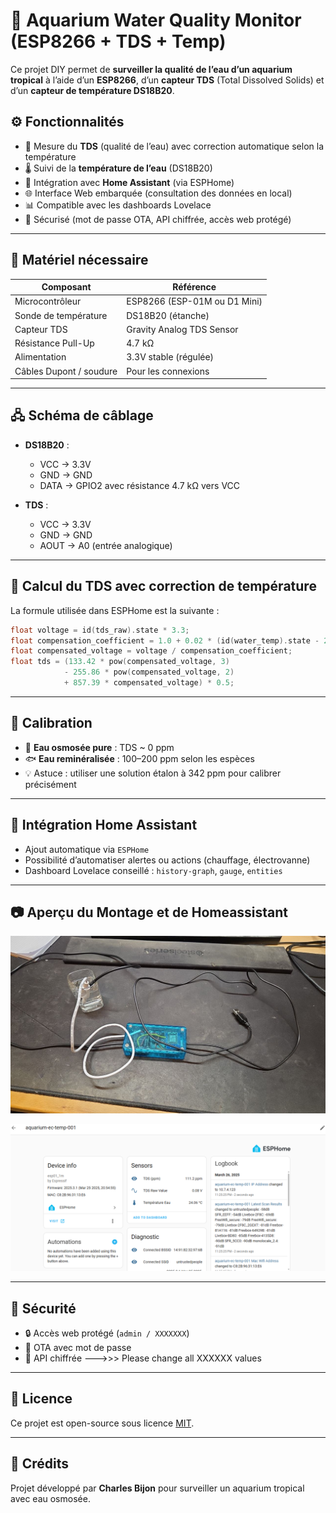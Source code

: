 # 🐠 Aquarium Water Quality Monitor (ESP8266 + TDS + Temp)

Ce projet DIY permet de **surveiller la qualité de l’eau d’un aquarium tropical** à l’aide d’un **ESP8266**, d’un **capteur TDS** (Total Dissolved Solids) et d’un **capteur de température DS18B20**.


## ⚙️ Fonctionnalités

- 🧪 Mesure du **TDS** (qualité de l’eau) avec correction automatique selon la température
- 🌡️ Suivi de la **température de l’eau** (DS18B20)
- 📡 Intégration avec **Home Assistant** (via ESPHome)
- 🌐 Interface Web embarquée (consultation des données en local)
- 📊 Compatible avec les dashboards Lovelace
- 🔐 Sécurisé (mot de passe OTA, API chiffrée, accès web protégé)

---

## 🧰 Matériel nécessaire

| Composant                    | Référence                     |
|-----------------------------|-------------------------------|
| Microcontrôleur             | ESP8266 (ESP-01M ou D1 Mini)  |
| Sonde de température        | DS18B20 (étanche)             |
| Capteur TDS                 | Gravity Analog TDS Sensor     |
| Résistance Pull-Up          | 4.7 kΩ                        |
| Alimentation                | 3.3V stable (régulée)         |
| Câbles Dupont / soudure     | Pour les connexions           |

---

## 🖧 Schéma de câblage

- **DS18B20** :
  - VCC → 3.3V
  - GND → GND
  - DATA → GPIO2 avec résistance 4.7 kΩ vers VCC

- **TDS** :
  - VCC → 3.3V
  - GND → GND
  - AOUT → A0 (entrée analogique)

---

## 🧠 Calcul du TDS avec correction de température

La formule utilisée dans ESPHome est la suivante :

```c++
float voltage = id(tds_raw).state * 3.3;
float compensation_coefficient = 1.0 + 0.02 * (id(water_temp).state - 25.0);
float compensated_voltage = voltage / compensation_coefficient;
float tds = (133.42 * pow(compensated_voltage, 3)
            - 255.86 * pow(compensated_voltage, 2)
            + 857.39 * compensated_voltage) * 0.5;
```

---

## 🧪 Calibration

- 🌊 **Eau osmosée pure** : TDS ~ 0 ppm
- 🐟 **Eau reminéralisée** : 100–200 ppm selon les espèces
- 💡 Astuce : utiliser une solution étalon à 342 ppm pour calibrer précisément

---

## 🏡 Intégration Home Assistant

- Ajout automatique via `ESPHome`
- Possibilité d’automatiser alertes ou actions (chauffage, électrovanne)
- Dashboard Lovelace conseillé : `history-graph`, `gauge`, `entities`

---

## 📷 Aperçu du Montage et de Homeassistant 

![Montage](./finish.jpg)

![Homeassistant](./homeassistant.png)

---

## 🔐 Sécurité

- 🔒 Accès web protégé (`admin / XXXXXXX`)
- 🔄 OTA avec mot de passe
- 🔑 API chiffrée
--->>> Please change all XXXXXX values
---

## 📄 Licence

Ce projet est open-source sous licence [MIT](LICENSE).

---

## 🙌 Crédits

Projet développé par **Charles Bijon** pour surveiller un aquarium tropical avec eau osmosée.
